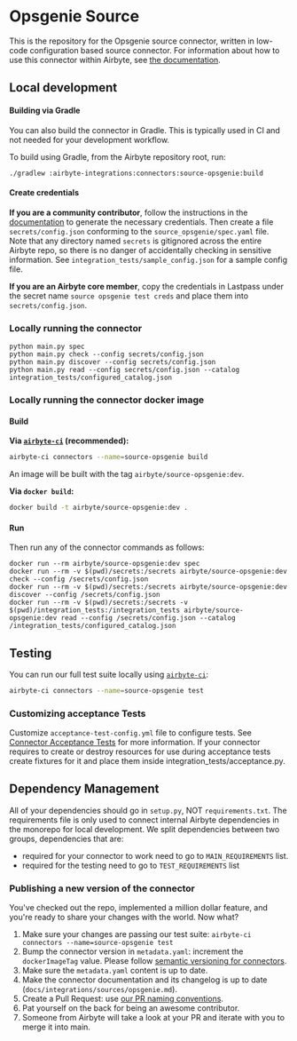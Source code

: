 # Opsgenie Source

This is the repository for the Opsgenie source connector, written in low-code configuration based source connector.
For information about how to use this connector within Airbyte, see [the documentation](https://docs.airbyte.io/integrations/sources/opsgenie).

## Local development

#### Building via Gradle

You can also build the connector in Gradle. This is typically used in CI and not needed for your development workflow.

To build using Gradle, from the Airbyte repository root, run:

```
./gradlew :airbyte-integrations:connectors:source-opsgenie:build
```

#### Create credentials

**If you are a community contributor**, follow the instructions in the [documentation](https://docs.airbyte.io/integrations/sources/opsgenie)
to generate the necessary credentials. Then create a file `secrets/config.json` conforming to the `source_opsgenie/spec.yaml` file.
Note that any directory named `secrets` is gitignored across the entire Airbyte repo, so there is no danger of accidentally checking in sensitive information.
See `integration_tests/sample_config.json` for a sample config file.

**If you are an Airbyte core member**, copy the credentials in Lastpass under the secret name `source opsgenie test creds`
and place them into `secrets/config.json`.

### Locally running the connector

```
python main.py spec
python main.py check --config secrets/config.json
python main.py discover --config secrets/config.json
python main.py read --config secrets/config.json --catalog integration_tests/configured_catalog.json
```

### Locally running the connector docker image

#### Build

**Via [`airbyte-ci`](https://github.com/airbytehq/airbyte/blob/main/airbyte-ci/connectors/pipelines/README.md) (recommended):**

```bash
airbyte-ci connectors --name=source-opsgenie build
```

An image will be built with the tag `airbyte/source-opsgenie:dev`.

**Via `docker build`:**

```bash
docker build -t airbyte/source-opsgenie:dev .
```

#### Run

Then run any of the connector commands as follows:

```
docker run --rm airbyte/source-opsgenie:dev spec
docker run --rm -v $(pwd)/secrets:/secrets airbyte/source-opsgenie:dev check --config /secrets/config.json
docker run --rm -v $(pwd)/secrets:/secrets airbyte/source-opsgenie:dev discover --config /secrets/config.json
docker run --rm -v $(pwd)/secrets:/secrets -v $(pwd)/integration_tests:/integration_tests airbyte/source-opsgenie:dev read --config /secrets/config.json --catalog /integration_tests/configured_catalog.json
```

## Testing

You can run our full test suite locally using [`airbyte-ci`](https://github.com/airbytehq/airbyte/blob/main/airbyte-ci/connectors/pipelines/README.md):

```bash
airbyte-ci connectors --name=source-opsgenie test
```

### Customizing acceptance Tests

Customize `acceptance-test-config.yml` file to configure tests. See [Connector Acceptance Tests](https://docs.airbyte.com/connector-development/testing-connectors/connector-acceptance-tests-reference) for more information.
If your connector requires to create or destroy resources for use during acceptance tests create fixtures for it and place them inside integration_tests/acceptance.py.

## Dependency Management

All of your dependencies should go in `setup.py`, NOT `requirements.txt`. The requirements file is only used to connect internal Airbyte dependencies in the monorepo for local development.
We split dependencies between two groups, dependencies that are:

- required for your connector to work need to go to `MAIN_REQUIREMENTS` list.
- required for the testing need to go to `TEST_REQUIREMENTS` list

### Publishing a new version of the connector

You've checked out the repo, implemented a million dollar feature, and you're ready to share your changes with the world. Now what?

1. Make sure your changes are passing our test suite: `airbyte-ci connectors --name=source-opsgenie test`
2. Bump the connector version in `metadata.yaml`: increment the `dockerImageTag` value. Please follow [semantic versioning for connectors](https://docs.airbyte.com/contributing-to-airbyte/resources/pull-requests-handbook/#semantic-versioning-for-connectors).
3. Make sure the `metadata.yaml` content is up to date.
4. Make the connector documentation and its changelog is up to date (`docs/integrations/sources/opsgenie.md`).
5. Create a Pull Request: use [our PR naming conventions](https://docs.airbyte.com/contributing-to-airbyte/resources/pull-requests-handbook/#pull-request-title-convention).
6. Pat yourself on the back for being an awesome contributor.
7. Someone from Airbyte will take a look at your PR and iterate with you to merge it into main.
